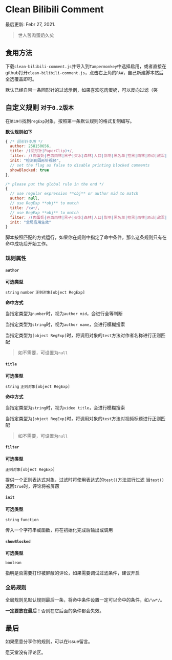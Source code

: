 # Clean Bilibili Comment
最后更新: Febr 27, 2021.

> 世人苦肉蛋奶久矣

## 食用方法
下载`clean-bilibili-comment.js`并导入到`Tampermonkey`中选择启用，或者直接在github打开`clean-bilibili-comment.js`，点击右上角的`RAW`，自己新建脚本然后全选覆盖即可。

默认已经自带一条回形针的过滤示例，如果喜欢吃肉蛋奶，可以反向过滤（笑

## 自定义规则 `对于0.2版本`
在`第19行`找到`regExp`对象，按照第一条默认规则的格式复制编写。

**默认规则如下**
```js
{ /* 回形针专用 */
  author: 258150656,
  title: /(回形针|PaperClip)+/,
  filter: /(肉蛋奶|巴西雨林|黑子|买水|森林|人口|影响|黑名单|拉黑|雨林|原谅|敌军|毁掉|垄断|监控|打钱)+/,
  init: "检测到回形针视频",
  // set the flag as false to disable printing blocked comments
  showBlocked: true
},

/* please put the global rule in the end */
{
  // use regular expression **obj** or author mid to match
  author: null,
  // use RegExp **obj** to match
  title: /\w+/,
  // use RegExp **obj** to match
  filter: /(肉蛋奶|巴西雨林|黑子|买水|森林|人口|影响|黑名单|拉黑|雨林|原谅|敌军|毁掉|垄断|监控|打钱|水军)+/,
  init: "全局应用生效"
}
```
脚本按照匹配的方式运行，如果你在规则中指定了命中条件，那么这条规则只有在命中成功后开始工作。

### 规则属性
#### `author`
**可选类型**

`string` `number` `正则对象[object RegExp]`

**命中方式**

当指定类型为`number`时，视为`author mid`，会进行全等判断

当指定类型为`string`时，视为`author name`，会进行模糊搜索

当指定类型为`[object RegExp]`时，将调用对象的`test`方法对作者名称进行正则匹配

> 如不需要，可设置为`null`

#### `title`
**可选类型**

`string` `正则对象[object RegExp]`

**命中方式**

当指定类型为`string`时，视为`video title`，会进行模糊搜索

当指定类型为`[object RegExp]`时，将调用对象的`test`方法对视频标题进行正则匹配

> 如不需要，可设置为`null`

#### `filter`
**可选类型**

`正则对象[object RegExp]`

提供一个正则表达式对象，过滤时将使用表达式的`test()`方法进行过滤
当`test()`返回`true`时，评论将被屏蔽

#### `init`
**可选类型**

`string` `function`

传入一个字符串或函数，将在初始化完成后输出或调用

#### `showBlocked`
**可选类型**

`boolean`

指明是否需要打印被屏蔽的评论，如果需要调试过滤条件，建议开启

### 全局规则
全局规则见默认规则最后一条，将命中条件设置一定可以命中的条件，如`/\w*/`。

**一定要放在最后**！否则在它后面的条件都会失效。

## 最后
如果愿意分享你的规则，可以在issue留言。

愿天堂没有评论区。